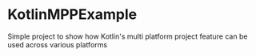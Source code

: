 # KotlinMPPExample
Simple project to show how Kotlin's multi platform project feature can be used across various platforms
